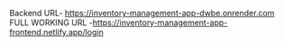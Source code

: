 Backend URL- https://inventory-management-app-dwbe.onrender.com
FULL WORKING URL -https://inventory-management-app-frontend.netlify.app/login
